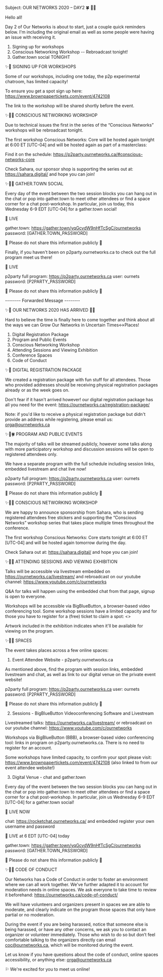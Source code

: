 Subject: OUR NETWORKS 2020 – DAY2 🍀 🌱✨

Hello all!

Day 2 of Our Networks is about to start, just a couple quick reminders
below. I'm including the original email as well as some people were
having an issue with receiving it.

1. Signing up for workshops
2. Conscious Networking Workshop -- Rebroadcast tonight!
3. Gather.town social TONIGHT

✨🌱 SIGNING UP FOR WORKSHOPS

Some of our workshops, including one today, the p2p experimental
chatroom, has limited capacity!

To ensure you get a spot sign up here:
https://www.brownpapertickets.com/event/4742108

The link to the workshop will be shared shortly before the event.


✨🌱🌿 CONSCIOUS NETWORKING WORKSHOP

Due to technical issues the first in the series of the “Conscious
Networks” workshops will be rebroadcast tonight.

The first workshop Conscious Networks: Core will be hosted again tonight
at 6:00 ET [UTC-04] and will be hosted again as part of a masterclass:

Find it on the schedule:
https://p2party.ournetworks.ca/#conscious-networks-core

Check Sahara, our sponsor shop is supporting the series out at:
https://sahara.digital/ and hope you can join!


✨🌱🌳 GATHER.TOWN SOCIAL

Every day of the event between the two session blocks you can hang out
in the chat or pop into gather.town to meet other attendees or find a
space corner for a chat post-workshop. In particular, join us today,
this Wednesday 6-9 EDT [UTC-04] for a gather.town social!

🚀 LIVE

gather.town: https://gather.town/yqGcvdW9nHfTcSgC/ournetworks
password: [GATHER.TOWN_PASSWORD]

🚨 Please do not share this information publicly 🚨



Finally, if you haven't been on p2party.ournetworks.ca to check out the
full program meet us there!

🚀 LIVE

p2party full program: https://p2party.ournetworks.ca
user: ournets
password: [P2PARTY_PASSWORD]

🚨 Please do not share this information publicly 🚨







-------- Forwarded Message --------

✨🌱 OUR NETWORKS 2020 HAS ARRIVED 🌱✨

Hard to believe the time is finally here to come together and think
about all the ways we can Grow Our Networks in Uncertain Times↔Places!


1. Digital Registration Package
2. Program and Public Events
3. Conscious Networking Workshop
4. Attending Sessions and Viewing Exhibition
5. Conference Spaces
6. Code of Conduct


✨🌱 DIGITAL REGISTRATION PACKAGE

We created a registration package with fun stuff for all attendees.
Those who provided addresses should be receiving physical registration
packages already or as the week goes on.

Don't fear if it hasn't arrived however! our digital registration
package has all you need for the event:
https://ournetworks.ca/registration-package/

Note: if you'd like to receive a physical registration package but
didn't provide an address while registering, please email us:
orga@ournetworks.ca


✨🌱🍀 PROGRAM AND PUBLIC EVENTS

The majority of talks will be streamed publicly, however some talks
along with more participatory workshop and discussion sessions will be
open to registered attendees only.

We have a separate program with the full schedule including session
links, embedded livestream and chat live now!

p2party full program: https://p2party.ournetworks.ca
user: ournets
password: [P2PARTY_PASSWORD]

🚨 Please do not share this information publicly 🚨


✨🌱🌳 CONSCIOUS NETWORKING WORKSHOP

We are happy to announce sponsorship from Sahara, who is sending
registered attendees free stickers and supporting the “Conscious
Networks” workshop series that takes place multiple times throughout the
conference.

The first workshop Conscious Networks: Core starts tonight at 6:00 ET
[UTC-04] and will be hosted again tomorrow during the day.

Check Sahara out at: https://sahara.digital/ and hope you can join!



✨🌱🌿 ATTENDING SESSIONS AND VIEWING EXHIBITION

Talks will be accessible via livestream embedded on
https://ournetworks.ca/livestream/ and rebroadcast on our youtube
channel: https://www.youtube.com/c/ournetworks

Q&A for talks will happen using the embedded chat from that page, signup
is open to everyone.

Workshops will be accessible via BigBlueButton, a browser-based video
conferencing tool. Some workshop sessions have a limited capacity and
for those you have to register for a (free) ticket to claim a spot: <>


Artwork included in the exhibition indicates when it'll be available for
viewing on the program.


✨🌱🌳 SPACES

The event takes places across a few online spaces:

1. Event Attendee Website - p2party.ournetworks.ca

As mentioned above, find the program with session links, embedded
livestream and chat, as well as link to our digital venue on the private
event website!

p2party full program: https://p2party.ournetworks.ca
user: ournets
password: [P2PARTY_PASSWORD]

🚨 Please do not share this information publicly 🚨

2. Sessions - BigBlueButton Videoconferencing Software and Livestream

Livestreamed talks: https://ournetworks.ca/livestream/ or rebroadcast on
our youtube channel: https://www.youtube.com/c/ournetworks

Workshops via BigBlueButton (BBB), a browser-based video conferencing
tool: links in program on p2party.ournetworks.ca. There is no need to
register for an account.

Some workshops have limited capacity, to confirm your spot please visit:
https://www.brownpapertickets.com/event/4742108 (also linked to from our
event attendee website!)


3. Digital Venue - chat and gather.town

Every day of the event between the two session blocks you can hang out
in the chat or pop into gather.town to meet other attendees or find a
space corner for a chat post-workshop. In particular, join us Wednesday
6-9 EDT [UTC-04] for a gather.town social!

🚀 LIVE NOW

chat: https://rocketchat.ournetworks.ca/ and embedded
register your own username and password

🚀 LIVE at 6 EDT [UTC-04] today

gather.town: https://gather.town/yqGcvdW9nHfTcSgC/ournetworks
password: [GATHER.TOWN_PASSWORD]

🚨 Please do not share this information publicly 🚨


✨🌱🌴 CODE OF CONDUCT

Our Networks has a Code of Conduct in order to foster an environment
where we can all work together. We've further adapted it to account for
moderation needs in online spaces. We ask everyone to take time to
review it beforehand: https://ournetworks.ca/code-of-conduct/

We will have volunteers and organizers present in spaces we are able to
moderate, and clearly indicate on the program those spaces that only
have partial or no moderation.

During the event if you are being harassed, notice that someone else is
being harassed, or have any other concerns, we ask you to contact an
organizer or volunteer immediately. Those who wish to do so but don’t
feel comfortable talking to the organizers directly can email
coc@ournetworks.ca, which will be monitored during the event.



Let us know if you have questions about the code of conduct, online
spaces accessibility, or anything else: orga@ournetworks.ca


⚐ We're excited for you to meet us online!
